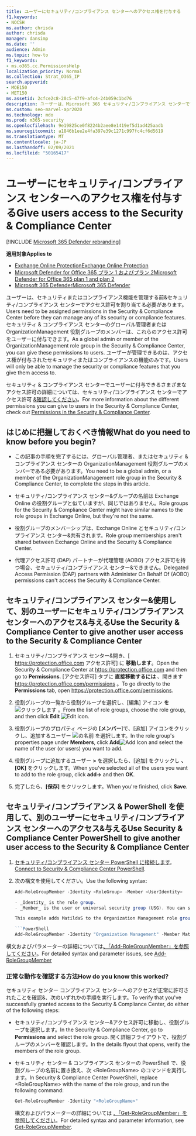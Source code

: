 ```yaml
---
title: ユーザーにセキュリティ/コンプライアンス センターへのアクセス権を付与する
f1.keywords:
- NOCSH
ms.author: chrisda
author: chrisda
manager: dansimp
ms.date: ''
audience: Admin
ms.topic: how-to
f1_keywords:
- ms.o365.cc.PermissionsHelp
localization_priority: Normal
ms.collection: Strat_O365_IP
search.appverid:
- MOE150
- MET150
ms.assetid: 2cfce2c8-20c5-47f9-afc4-24b059c1bd76
description: ユーザーは、Microsoft 365 セキュリティ/コンプライアンス センターでアクセス許可を割り当&、セキュリティまたはコンプライアンス機能を管理する必要があります。
ms.custom: seo-marvel-apr2020
ms.technology: mdo
ms.prod: m365-security
ms.openlocfilehash: 9e19825ce0f8224b2aee8e1419ef5d1ad425aadb
ms.sourcegitcommit: a1846b1ee2e4fa397e39c1271c997fc4cf6d5619
ms.translationtype: MT
ms.contentlocale: ja-JP
ms.lasthandoff: 02/09/2021
ms.locfileid: "50165417"
---
```

# <a name="give-users-access-to-the-security--compliance-center"></a><span data-ttu-id="c4fb0-103">ユーザーにセキュリティ/コンプライアンス センターへのアクセス権を付与する</span><span class="sxs-lookup"><span data-stu-id="c4fb0-103">Give users access to the Security & Compliance Center</span></span>

[!INCLUDE [Microsoft 365 Defender rebranding](../includes/microsoft-defender-for-office.md)]

<span data-ttu-id="c4fb0-104">**適用対象**</span><span class="sxs-lookup"><span data-stu-id="c4fb0-104">**Applies to**</span></span>
- [<span data-ttu-id="c4fb0-105">Exchange Online Protection</span><span class="sxs-lookup"><span data-stu-id="c4fb0-105">Exchange Online Protection</span></span>](https://go.microsoft.com/fwlink/?linkid=2148611)
- [<span data-ttu-id="c4fb0-106">Microsoft Defender for Office 365 プラン 1 およびプラン 2</span><span class="sxs-lookup"><span data-stu-id="c4fb0-106">Microsoft Defender for Office 365 plan 1 and plan 2</span></span>](https://go.microsoft.com/fwlink/?linkid=2148715)
- [<span data-ttu-id="c4fb0-107">Microsoft 365 Defender</span><span class="sxs-lookup"><span data-stu-id="c4fb0-107">Microsoft 365 Defender</span></span>](https://go.microsoft.com/fwlink/?linkid=2118804)

<span data-ttu-id="c4fb0-108">ユーザーは、セキュリティまたはコンプライアンス機能を管理する前&セキュリティ/コンプライアンス センターでアクセス許可を割り当てる必要があります。</span><span class="sxs-lookup"><span data-stu-id="c4fb0-108">Users need to be assigned permissions in the Security & Compliance Center before they can manage any of its security or compliance features.</span></span> <span data-ttu-id="c4fb0-109">セキュリティ & コンプライアンス センターのグローバル管理者または OrganizationManagement 役割グループのメンバーは、これらのアクセス許可をユーザーに付与できます。</span><span class="sxs-lookup"><span data-stu-id="c4fb0-109">As a global admin or member of the OrganizationManagement role group in the Security & Compliance Center, you can give these permissions to users.</span></span> <span data-ttu-id="c4fb0-110">ユーザーが管理できるのは、アクセス権が付与されたセキュリティまたはコンプライアンスの機能のみです。</span><span class="sxs-lookup"><span data-stu-id="c4fb0-110">Users will only be able to manage the security or compliance features that you give them access to.</span></span>

<span data-ttu-id="c4fb0-111">セキュリティ & コンプライアンス センターでユーザーに付与できるさまざまなアクセス許可の詳細については、セキュリティ/コンプライアンス センターでアクセス許可 [&確認してください](permissions-in-the-security-and-compliance-center.md)。</span><span class="sxs-lookup"><span data-stu-id="c4fb0-111">For more information about the different permissions you can give to users in the Security & Compliance Center, check out [Permissions in the Security & Compliance Center](permissions-in-the-security-and-compliance-center.md).</span></span>

## <a name="what-do-you-need-to-know-before-you-begin"></a><span data-ttu-id="c4fb0-112">はじめに把握しておくべき情報</span><span class="sxs-lookup"><span data-stu-id="c4fb0-112">What do you need to know before you begin?</span></span>

- <span data-ttu-id="c4fb0-113">この記事の手順を完了するには、グローバル管理者、またはセキュリティ & コンプライアンス センターの OrganizationManagement 役割グループのメンバーである必要があります。</span><span class="sxs-lookup"><span data-stu-id="c4fb0-113">You need to be a global admin, or a member of the OrganizationManagement role group in the Security & Compliance Center, to complete the steps in this article.</span></span>

- <span data-ttu-id="c4fb0-114">セキュリティ/コンプライアンス センター&グループの名前は Exchange Online の役割グループと似ていますが、同じではありません。</span><span class="sxs-lookup"><span data-stu-id="c4fb0-114">Role groups for the Security & Compliance Center might have similar names to the role groups in Exchange Online, but they're not the same.</span></span>

- <span data-ttu-id="c4fb0-115">役割グループのメンバーシップは、Exchange Online とセキュリティ/コンプライアンス センター&共有されます。</span><span class="sxs-lookup"><span data-stu-id="c4fb0-115">Role group memberships aren't shared between Exchange Online and the Security & Compliance Center.</span></span>

- <span data-ttu-id="c4fb0-116">代理アクセス許可 (DAP) パートナーが代理管理 (AOBO) アクセス許可を持つ場合、セキュリティ/コンプライアンス センター&できません。</span><span class="sxs-lookup"><span data-stu-id="c4fb0-116">Delegated Access Permission (DAP) partners with Administer On Behalf Of (AOBO) permissions can't access the Security & Compliance Center.</span></span>

## <a name="use-the-security--compliance-center-to-give-another-user-access-to-the-security--compliance-center"></a><span data-ttu-id="c4fb0-117">セキュリティ/コンプライアンス センター&使用して、別のユーザーにセキュリティ/コンプライアンス センターへのアクセス&与える</span><span class="sxs-lookup"><span data-stu-id="c4fb0-117">Use the Security & Compliance Center to give another user access to the Security & Compliance Center</span></span>

1. <span data-ttu-id="c4fb0-118">セキュリティ/コンプライアンス センター&開き、[ <https://protection.office.com> アクセス許可] に **移動します**。</span><span class="sxs-lookup"><span data-stu-id="c4fb0-118">Open the Security & Compliance Center at <https://protection.office.com> and then go to **Permissions**.</span></span> <span data-ttu-id="c4fb0-119">[アクセス許可] タブに **直接移動するには** 、開きます <https://protection.office.com/permissions> 。</span><span class="sxs-lookup"><span data-stu-id="c4fb0-119">To go directly to the **Permissions** tab, open <https://protection.office.com/permissions>.</span></span>

2. <span data-ttu-id="c4fb0-120">役割グループの一覧から役割グループを選択し、[編集] アイコン **を** ![ クリックします ](../../media/O365-MDM-CreatePolicy-EditIcon.gif) 。</span><span class="sxs-lookup"><span data-stu-id="c4fb0-120">From the list of role groups, choose the role group, and then click **Edit** ![Edit icon](../../media/O365-MDM-CreatePolicy-EditIcon.gif).</span></span>

3. <span data-ttu-id="c4fb0-121">役割グループのプロパティ ページの **[メンバー**]で、[追加] アイコンをクリックし、追加するユーザー ![ の名前 ](../../media/ITPro-EAC-AddIcon.gif) を選択します。</span><span class="sxs-lookup"><span data-stu-id="c4fb0-121">In the role group's properties page under **Members**, click **Add**![Add Icon](../../media/ITPro-EAC-AddIcon.gif) and select the name of the user (or users) you want to add.</span></span>

4. <span data-ttu-id="c4fb0-122">役割グループに追加するユーザー **\>** を選択したら、[追加] をクリックし **、[OK]** をクリックします。</span><span class="sxs-lookup"><span data-stu-id="c4fb0-122">When you've selected all of the users you want to add to the role group, click **add-\>** and then **OK**.</span></span>

5. <span data-ttu-id="c4fb0-123">完了したら、**[保存]** をクリックします。</span><span class="sxs-lookup"><span data-stu-id="c4fb0-123">When you're finished, click **Save**.</span></span>

## <a name="use-security--compliance-center-powershell-to-give-another-user-access-to-the-security--compliance-center"></a><span data-ttu-id="c4fb0-124">セキュリティ/コンプライアンス & PowerShell を使用して、別のユーザーにセキュリティ/コンプライアンス センターへのアクセス&与える</span><span class="sxs-lookup"><span data-stu-id="c4fb0-124">Use Security & Compliance Center PowerShell to give another user access to the Security & Compliance Center</span></span>

1. <span data-ttu-id="c4fb0-125">[セキュリティ/コンプライアンス センター PowerShell に接続します](https://docs.microsoft.com/powershell/exchange/connect-to-scc-powershell)。</span><span class="sxs-lookup"><span data-stu-id="c4fb0-125">[Connect to Security & Compliance Center PowerShell](https://docs.microsoft.com/powershell/exchange/connect-to-scc-powershell).</span></span>

2. <span data-ttu-id="c4fb0-126">次の構文を使用してください。</span><span class="sxs-lookup"><span data-stu-id="c4fb0-126">Use the following syntax:</span></span>

   ```powershell
   Add-RoleGroupMember -Identity <RoleGroup> -Member <UserIdentity>

   - _Identity_ is the role group.
   - _Member_ is the user or universal security group (USG). You can specify only one member at a time.

   This example adds MatildaS to the Organization Management role group.

   ```PowerShell
   Add-RoleGroupMember -Identity "Organization Management" -Member MatildaS
   ```

<span data-ttu-id="c4fb0-127">構文およびパラメーターの詳細については[、「Add-RoleGroupMember」を参照してください](https://docs.microsoft.com/powershell/module/exchange/add-rolegroupmember)。</span><span class="sxs-lookup"><span data-stu-id="c4fb0-127">For detailed syntax and parameter issues, see [Add-RoleGroupMember](https://docs.microsoft.com/powershell/module/exchange/add-rolegroupmember)</span></span>

### <a name="how-do-you-know-this-worked"></a><span data-ttu-id="c4fb0-128">正常な動作を確認する方法</span><span class="sxs-lookup"><span data-stu-id="c4fb0-128">How do you know this worked?</span></span>

<span data-ttu-id="c4fb0-129">セキュリティ センター コンプライアンス センターへのアクセスが正常に許可されたことを確認&、次のいずれかの手順を実行します。</span><span class="sxs-lookup"><span data-stu-id="c4fb0-129">To verify that you've successfully granted access to the Security & Compliance Center, do either of the following steps:</span></span>

- <span data-ttu-id="c4fb0-130">セキュリティ/コンプライアンス センター&アクセス許可に移動し、役割グループを選択します。</span><span class="sxs-lookup"><span data-stu-id="c4fb0-130">In the Security & Compliance Center, go to **Permissions** and select the role group.</span></span> <span data-ttu-id="c4fb0-131">開く詳細フライアウトで、役割グループのメンバーを確認します。</span><span class="sxs-lookup"><span data-stu-id="c4fb0-131">In the details flyout that opens, verify the members of the role group.</span></span>

- <span data-ttu-id="c4fb0-132">セキュリティ センター & コンプライアンス センターの PowerShell で、役割グループの名前に置き換え、次 \<RoleGroupName\> のコマンドを実行します。</span><span class="sxs-lookup"><span data-stu-id="c4fb0-132">In Security & Compliance Center PowerShell, replace \<RoleGroupName\> with the name of the role group, and run the following command:</span></span>

  ```powershell
  Get-RoleGroupMember -Identity "<RoleGroupName>"
  ```

  <span data-ttu-id="c4fb0-133">構文およびパラメーターの詳細については [、「Get-RoleGroupMember」を参照してください](https://docs.microsoft.com/powershell/module/exchange/Get-RoleGroupMember)。</span><span class="sxs-lookup"><span data-stu-id="c4fb0-133">For detailed syntax and parameter information, see [Get-RoleGroupMember](https://docs.microsoft.com/powershell/module/exchange/Get-RoleGroupMember).</span></span>
